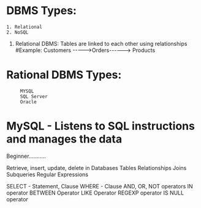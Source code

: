 # DBMS Types:
    1. Relational
    2. NoSQL

1. Relational DBMS: Tables are linked to each other using relationships
        #Example: Customers ----->Orders------> Products
   
# Rational DBMS Types: 
         MYSQL
         SQL Server
         Oracle

# MySQL - Listens to SQL instructions and manages the data

Beginner...........

Retrieve, insert, update, delete in Databases
Tables
Relationships
Joins
Subqueries
Regular Expressions

SELECT - Statement, Clause
WHERE - Clause
AND, OR, NOT operators
IN operator
BETWEEN Operator
LIKE Operator
REGEXP operator
IS NULL operator

